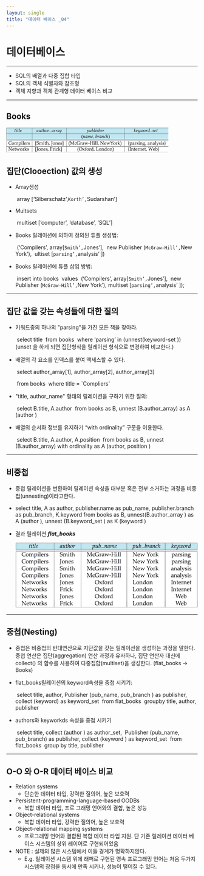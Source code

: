 ```yaml
---
layout: single
title: "데이터 베이스 _04"
---
```


# 데이터베이스

------

- SQL의 배열과 다중 집합 타입
- SQL의 객체 식별자와 참조형
- 객체 지향과 객체 관계형 데이터 베이스 비교

------

<h2>Books</h2>

![Books_table](../\assets\images\Books_table.png)

## 집단(Clooection) 값의 생성

- Array생성

  ​	array [‘Silberschatz’,`Korth’,`Sudarshan’]

- Multsets

  ​	multiset [‘computer’, ‘database’, ‘SQL’]

- Books 릴레이션에  의하여  정의된  튜플  생성법:

  ​	(‘Compilers’, array[`Smith’,`Jones’], 
  ​	new Publisher (`McGraw-Hill’,`New York’),
  ​	 ultiset [`parsing’,`analysis’ ])
  
- Books 릴레이션에  튜플  삽입  방법: 

  ​	insert into books 
  ​	values 
  ​	(‘Compilers’, array[`Smith’,`Jones’], 
  ​	new Publisher (`McGraw-Hill’,`New York’), multiset [`parsing’,`analysis’ ]);

------

## 집단 값을 갖는 속성들에 대한 질의

- 키워드중의 하나의 "parsing"을 가진 모든 책을 찾아라.

  ​	select title 
  ​	from books 
  ​	where ‘parsing’ in (unnest(keyword-set ))     (unset 을 하게 되면 집단형식을 릴레이션 형식으로 변경하여 비교한다.)

- 배열의 각 요소를 인덱스를 붙여 액세스할 수 있다.

  ​	select author_array[1], author_array[2], author_array[3] 

  ​	from books 
  ​	where title = `Compliers’

- "title, author_name" 형태의 릴레이션을 구하기 위한 질의:

  ​	select B.title, A.author 
  ​	from books as B, unnest (B.author_array) as A (author )

- 배열의 순서화 정보를 유지하기 “with ordinality” 구문을 이용한다.

  ​	select B.title, A.author, A.position 
  ​	from books as B, unnest (B.author_array) with ordinality as A (author, position )

------

## 비중첩

- 중첩 릴레이션을 변환하여 릴레이션 속성을 대부분 혹은 전부 소거하는 과정을 비중첩(unnesting)이라고한다.

- select title, A as author, publisher.name as pub_name, 
  publisher.branch  as pub_branch, K.keyword from books as B, unnest(B.author_array ) as A (author ), 
  unnest (B.keyword_set ) as K (keyword )

- 결과 릴레이션 <em><b>flat_books</b></em>

  ![flat_books](..\assets\images\flat_books.PNG)

------

## 중첩(Nesting)

- 중첩은 비중첩의 반대연산으로 지단값을 갖는 릴레이션을 생성하는 과정을 말한다. 중첩 연산은 집단(aggregation) 연산 과정과 유사하나, 집단 연산자 대신에 collect() 의 함수를 사용하여 다중집합(multiset)을 생성한다. (flat_books -> Books)

- flat_books릴레이션의 keyword속성을 중첩 시키기:

  ​	select title, author, Publisher (pub_name, pub_branch ) as publisher, 
  ​	collect (keyword)  as keyword_set 
  ​	from flat_books 
  ​	groupby title, author, publisher
  
- authors와 keyworkds 속성을 중첩 시키기

  ​	select title, collect (author ) as author_set, 
  ​	Publisher (pub_name, pub_branch) as publisher, collect  (keyword ) as keyword_set
  ​	from   flat_books 
  ​	group by title, publisher

------

## O-O 와 O-R 데이터 베이스 비교

- Relation systems
  - 단순한 데이터 타입, 강력한 질의어, 높은 보호력
- Persistent-programming-language-based OODBs
  - 복합 데이터 타입, 프로 그래밍 언어와의 결합, 높은 성능
- Object-relational systems
  - 복합 데이터 타입, 강력한 질의어, 높은 보호력
- Object-relational mapping systems
  - 프로그래밍 언어와 결합된 복합 데이터 타입 지원. 단 기존 릴레이션 데이터 베이스 시스템의 상위 레이어로 구현되어있음
- NOTE : 실제의 많은 시스템에서 이들 경계가 명확하지않다.
  - E.g. 릴레이션 시스템 위에 래퍼로 구현된 영속 프로그래밍 언어는 처음 두가지 시스템의 장점을 동시에 만족 시키나, 성능이 떨어질 수 있다.